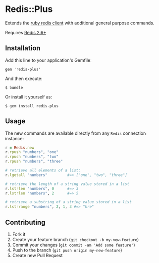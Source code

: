 # Redis::Plus

Extends the [ruby redis client](https://github.com/redis/redis-rb)
with additional general purpose commands.

Requires [Redis 2.6+](http://redis.io)

## Installation

Add this line to your application's Gemfile:

    gem 'redis-plus'

And then execute:

    $ bundle

Or install it yourself as:

    $ gem install redis-plus

## Usage

The new commands are available directly from any `Redis` connection instance:

```ruby
r = Redis.new
r.rpush "numbers", "one"
r.rpush "numbers", "two"
r.rpush "numbers", "three"

# retrieve all elements of a list:
r.lgetall "numbers"         #=> ["one", "two", "three"]

# retrieve the length of a string value stored in a list
r.lstrlen "numbers", 0      #=> 3
r.lstrlen "numbers", 2      #=> 5

# retrieve a substring of a string value stored in a list
r.lstrrange "numbers", 2, 1, 3 #=> "hre"
```


## Contributing

1. Fork it
2. Create your feature branch (`git checkout -b my-new-feature`)
3. Commit your changes (`git commit -am 'Add some feature'`)
4. Push to the branch (`git push origin my-new-feature`)
5. Create new Pull Request
